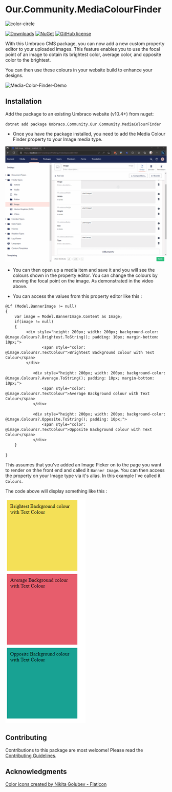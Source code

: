 # Our.Community.MediaColourFinder
![color-circle](assets/mediaColourFinder.png)

[![Downloads](https://img.shields.io/nuget/dt/Umbraco.Community.Our.Community.MediaColourFinder?color=cc9900)](https://www.nuget.org/packages/Umbraco.Community.Our.Community.MediaColourFinder/)
[![NuGet](https://img.shields.io/nuget/vpre/Umbraco.Community.Our.Community.MediaColourFinder?color=0273B3)](https://www.nuget.org/packages/Umbraco.Community.Our.Community.MediaColourFinder)
[![GitHub license](https://img.shields.io/github/license/WildSiteCreation/Our.Community.MediaColourFinder?color=8AB803)](LICENSE)


With this Umbraco CMS package, you can now add a new custom property editor to your uploaded images. This feature enables you to use the focal point of an image to obtain its brightest color, average color, and opposite color to the brightest.

You can then use these colours in your website build to enhance your designs.

![Media-Color-Finder-Demo](assets/mediaColourFinder.gif)


<!--
Including screenshots is a really good idea! 

If you put images into /docs/screenshots, then you would reference them in this readme as, for example:

<img alt="..." src="https://github.com/WildSiteCreation/Our.Community.MediaColourFinder/blob/develop/docs/screenshots/screenshot.png">
-->

## Installation

Add the package to an existing Umbraco website (v10.4+) from nuget:

`dotnet add package Umbraco.Community.Our.Community.MediaColourFinder`

* Once you have the package installed, you need to add the Media Colour Finder property to your Image media type.

![Media-Color-Finder-Demo](assets/mediaColourFinder2.gif)

* You can then open up a media item and save it and you will see the colours shown in the property editor. You can change the colours by moving the focal point on the image. As demonstrated in the video above. 

* You can access the values from this property editor like this : 

```
@if (Model.BannerImage != null)
{
    var image = Model.BannerImage.Content as Image;
    if(image != null)
    {
         <div style="height: 200px; width: 200px; background-color: @image.Colours?.Brightest.ToString(); padding: 10px; margin-bottom: 10px;">
                <span style="color: @image.Colours?.TextColour">Brightest Background colour with Text Colour</span>
         </div>

            <div style="height: 200px; width: 200px; background-color: @image.Colours?.Average.ToString(); padding: 10px; margin-bottom: 10px;">
                <span style="color: @image.Colours?.TextColour">Average Background colour with Text Colour</span>
            </div>

            <div style="height: 200px; width: 200px; background-color: @image.Colours?.Opposite.ToString(); padding: 10px;">
                <span style="color: @image.Colours?.TextColour">Opposite Background colour with Text Colour</span>
            </div>
    }
   
}
```

This assumes that you've added an Image Picker on to the page you want to render on thhe front end and called it `Banner Image`. You can then access the property on your Image type via it's alias. In this example I've called it `Colours`.

The code above will display something like this : 


![Media-Color-Finder-Demo](assets/colourBlocks.png)


## Contributing

Contributions to this package are most welcome! Please read the [Contributing Guidelines](CONTRIBUTING.md).

## Acknowledgments

<a href="https://www.flaticon.com/free-icons/color" title="color icons">Color icons created by Nikita Golubev - Flaticon</a>
